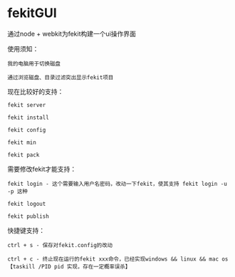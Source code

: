 # fekitGUI

通过node + webkit为fekit构建一个ui操作界面

使用须知：

	我的电脑用于切换磁盘

	通过浏览磁盘、目录过滤突出显示fekit项目

现在比较好的支持：

	fekit server 
	
	fekit install 
	
	fekit config
	
	fekit min
	
	fekit pack
	

需要修改fekit才能支持：

	fekit login - 这个需要输入用户名密码，改动一下fekit，使其支持 fekit login -u -p 这种
	
	fekit logout
	
	fekit publish

快捷键支持：

	ctrl + s - 保存对fekit.config的改动
	
	ctrl + c - 终止现在运行的fekit xxx命令，已经实现windows && linux && mac os【taskill /PID pid 实现，存在一定概率误杀】
